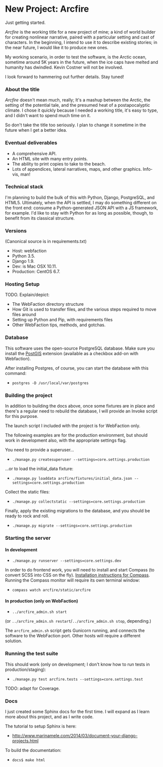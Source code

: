 # New Project: Arcfire

Just getting started.

*Arcfire* is the working title for a new project of mine; a kind of world builder for creating nonlinear narrative, paired with a particular setting and cast of characters.  In the beginning, I intend to use it to describe existing stories; in the near future, I would like it to produce new ones.

My working scenario, in order to test the software, is the Arctic ocean, sometime around 5K years in the future, when the ice caps have melted and humanity has dwindled.  Kevin Costner will not be involved.

I look forward to hammering out further details.  Stay tuned!


### About the title


*Arcfire* doesn't mean much, really; It's a mashup between the Arctic, the setting of the potential tale, and the presumed heat of a postapocalyptic climate.  I chose it quickly because I needed a working title, it's easy to type, and I didn't want to spend much time on it.  

So don't take the title too seriously.  I plan to change it sometime in the future when I get a better idea.


### Eventual deliverables

* A comprehensive API.
* An HTML site with many entry points.
* The ability to print copies to take to the beach.
* Lots of appendices, lateral narratives, maps, and other graphics.  Info-vis, man!


### Technical stack


I'm planning to build the bulk of this with Python, Django, PostgreSQL, and HTML5.  Ultimately, when the API is settled, I may do something different on the front end: consume a Python-generated JSON API with a JS framework, for example.  I'd like to stay with Python for as long as possible, though, to benefit from its classical structure.


### Versions

(Canonical source is in requirements.txt)

* Host: webfaction
* Python 3.5.
* Django 1.9.
* Dev: is Mac OSX 10.11.
* Production: CentOS 6.7.


### Hosting Setup

TODO.  Explain/depict:

* The WebFaction directory structure
* How Git is used to transfer files, and the various steps required to move files around
* Setting up Python and Pip, with requirements files
* Other WebFaction tips, methods, and gotchas.


### Database

This software uses the open-source PostgreSQL database.  Make sure you install the [PostGIS](http://postgis.net/install/) extension (available as a checkbox add-on with Webfaction).

After installing Postgres, of course, you can start the database with this command:

* ``postgres -D /usr/local/var/postgres``


### Building the project

In addition to building the docs above, once some fixtures are in place and there's a regular need to rebuild the database, I will provide an Invoke script for this purpose.

The launch script I included with the project is for WebFaction only.

The following examples are for the production environment, but should work in development also, with the appropriate settings flag.

You need to provide a superuser...

* ``./manage.py createsuperuser --settings=core.settings.production``

...or to load the initial_data fixture:

* ``./manage.py loaddata arcfire/fixtures/initial_data.json --settings=core.settings.production``

Collect the static files:

* ``./manage.py collectstatic --settings=core.settings.production``

Finally, apply the existing migrations to the database, and you should be ready to rock and roll.

* ``./manage.py migrate --settings=core.settings.production``


### Starting the server

#### In development

* ``./manage.py runserver --settings=core.settings.dev``

In order to do frontend work, you will need to install and start Compass (to convert SCSS into CSS on the fly).  [Installation instructions for Compass](http://compass-style.org/install/).  Running the Compass monitor will require its own terminal window:

* ``compass watch arcfire/static/arcfire``

#### In production (only on WebFaction)

* ``../arcfire_admin.sh start``

(or ``../arcfire_admin.sh restart``/``../arcfire_admin.sh stop``, depending.)

The ``arcfire_admin.sh`` script gets Gunicorn running, and connects the software to the WebFaction port.  Other hosts will require a different solution.


### Running the test suite

This should work (only on development; I don't know how to run tests in production/staging):

* ``./manage.py test arcfire.tests --settings=core.settings.test``

TODO: adapt for Coverage.


### Docs

I just created some Sphinx docs for the first time.  I will expand as I learn more about this project, and as I write code.

The tutorial to setup Sphinx is here:

* http://www.marinamele.com/2014/03/document-your-django-projects.html

To build the documentation:

* ``docs$ make html``
